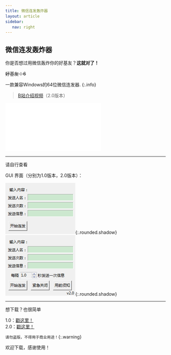 ```yaml
---
title: 微信连发轰炸器
layout: article
sidebar:
   nav: right
---
```


## 微信连发轰炸器

你是否想过用微信轰炸你的好基友？**这就对了！**

~~好基友：6~~

一款兼容Windows的64位微信连发器.
{:.info}

> [B站介绍视频](https://www.bilibili.com/video/BV1gh4y1F7V6/)（2.0版本）
<iframe src="//player.bilibili.com/player.html?aid=616889626&bvid=BV1gh4y1F7V6&cid=1224912449&page=1" scrolling="no" border="0" frameborder="no" framespacing="0" allowfullscreen="true"> </iframe>


----
请自行查看

GUI 界面（分别为1.0版本，2.0版本）：

![1.0版本的GUI](/WeChatSendToolsGUI1.0.png){:.rounded.shadow}
![2.0版本的GUI](/WeChatSendToolsGUI2.0.png){:.rounded.shadow}

----
想下载？也很简单

1.0：[戳这里！](https://wwrz.lanzout.com/ix2oN13y76cj)<br>2.0：[戳这里！](https://wwrz.lanzout.com/ipGVT14sfmsj)

`请勿盗版，不得用于商业用途！`{:.warning}

欢迎下载，感谢使用！
